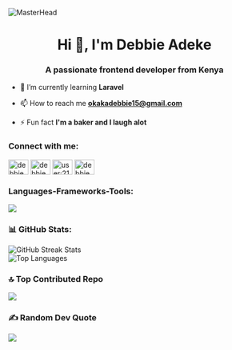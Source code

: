 ![MasterHead](https://www.pwc.com/gx/en/issues/cybersecurity/digital-trust-insights/dti-hero-banner-global-animated.gif)


<h1 align="center">Hi 👋, I'm Debbie Adeke</h1>
<h3 align="center">A passionate frontend developer from Kenya</h3>

- 🌱 I’m currently learning **Laravel**

- 📫 How to reach me **okakadebbie15@gmail.com**

- ⚡ Fun fact **I'm a baker and I laugh alot**

<h3 align="left">Connect with me:</h3>
<p align="left">
<a href="https://twitter.com/debbie_adeke" target="blank"><img align="center" src="https://raw.githubusercontent.com/rahuldkjain/github-profile-readme-generator/master/src/images/icons/Social/twitter.svg" alt="debbie_adeke" height="30" width="40" /></a>
<a href="https://linkedin.com/in/debbie-okaka-0121202a6" target="blank"><img align="center" src="https://raw.githubusercontent.com/rahuldkjain/github-profile-readme-generator/master/src/images/icons/Social/linked-in-alt.svg" alt="debbie okaka" height="30" width="40" /></a>
<a href="https://stackoverflow.com/users/user:21417441" target="blank"><img align="center" src="https://raw.githubusercontent.com/rahuldkjain/github-profile-readme-generator/master/src/images/icons/Social/stack-overflow.svg" alt="user:21417441" height="30" width="40" /></a>
<a href="https://instagram.com/debbie.adeke" target="blank"><img align="center" src="https://raw.githubusercontent.com/rahuldkjain/github-profile-readme-generator/master/src/images/icons/Social/instagram.svg" alt="debbie.adeke" height="30" width="40" /></a>
</p>

<h3 align="left">Languages-Frameworks-Tools:</h3>
<p align="left">
  <a href="https://skillicons.dev">
    <img src="https://skillicons.dev/icons?i=html,css,javascript,laravel,react,bootstrap,tailwind,wordpress,linux,figma,github,vscode,phpstorm" />
  </a>
</p>

<h3 align="left">📊 GitHub Stats:</h3>
<img src="https://nirzak-streak-stats.vercel.app/?user=debbieadeke&theme=dark&hide_border=false" alt="GitHub Streak Stats">
<br>
<img src="https://github-readme-stats.vercel.app/api/top-langs/?username=debbieadeke&theme=dark&hide_border=false&include_all_commits=false&count_private=false&layout=compact" alt="Top Languages">


### 🔝 Top Contributed Repo
![](https://github-contributor-stats.vercel.app/api?username=debbieadeke&limit=5&theme=dark&combine_all_yearly_contributions=true)

### ✍️ Random Dev Quote
![](https://quotes-github-readme.vercel.app/api?type=horizontal&theme=dark)





